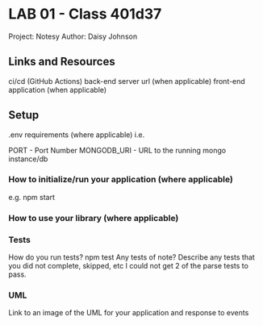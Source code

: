 # LAB 01 - Class 401d37
Project: Notesy
Author: Daisy Johnson

## Links and Resources
ci/cd (GitHub Actions)
back-end server url (when applicable)
front-end application (when applicable)
## Setup
.env requirements (where applicable)
i.e.

PORT - Port Number
MONGODB_URI - URL to the running mongo instance/db
### How to initialize/run your application (where applicable)
e.g. npm start
### How to use your library (where applicable)
### Tests
How do you run tests? npm test
Any tests of note?
Describe any tests that you did not complete, skipped, etc 
I could not get 2 of the parse tests to pass.
### UML
Link to an image of the UML for your application and response to events